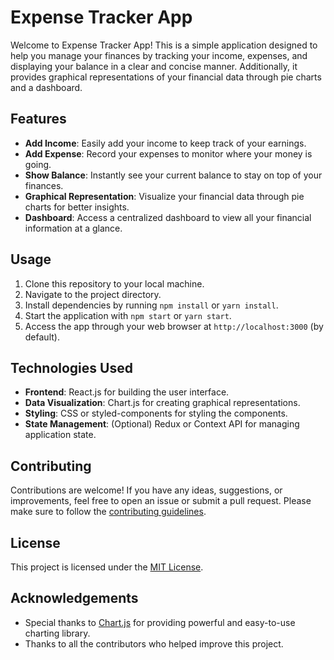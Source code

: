 # Expense Tracker App

Welcome to Expense Tracker App! This is a simple application designed to help you manage your finances by tracking your income, expenses, and displaying your balance in a clear and concise manner. Additionally, it provides graphical representations of your financial data through pie charts and a dashboard.

## Features

- **Add Income**: Easily add your income to keep track of your earnings.
- **Add Expense**: Record your expenses to monitor where your money is going.
- **Show Balance**: Instantly see your current balance to stay on top of your finances.
- **Graphical Representation**: Visualize your financial data through pie charts for better insights.
- **Dashboard**: Access a centralized dashboard to view all your financial information at a glance.

## Usage

1. Clone this repository to your local machine.
2. Navigate to the project directory.
3. Install dependencies by running `npm install` or `yarn install`.
4. Start the application with `npm start` or `yarn start`.
5. Access the app through your web browser at `http://localhost:3000` (by default).

## Technologies Used

- **Frontend**: React.js for building the user interface.
- **Data Visualization**: Chart.js for creating graphical representations.
- **Styling**: CSS or styled-components for styling the components.
- **State Management**: (Optional) Redux or Context API for managing application state.

## Contributing

Contributions are welcome! If you have any ideas, suggestions, or improvements, feel free to open an issue or submit a pull request. Please make sure to follow the [contributing guidelines](CONTRIBUTING.md).

## License

This project is licensed under the [MIT License](LICENSE).

## Acknowledgements

- Special thanks to [Chart.js](https://www.chartjs.org/) for providing powerful and easy-to-use charting library.
- Thanks to all the contributors who helped improve this project.
